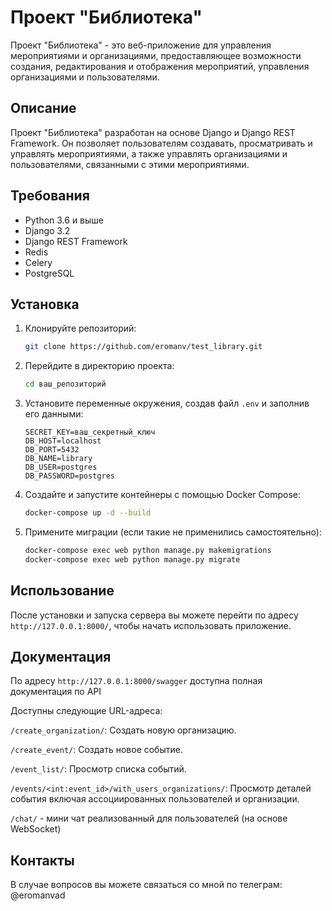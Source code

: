 
# Проект "Библиотека"

Проект "Библиотека" - это веб-приложение для управления мероприятиями и организациями, предоставляющее возможности создания, редактирования и отображения мероприятий, управления организациями и пользователями.

## Описание

Проект "Библиотека" разработан на основе Django и Django REST Framework. Он позволяет пользователям создавать, просматривать и управлять мероприятиями, а также управлять организациями и пользователями, связанными с этими мероприятиями.

## Требования

- Python 3.6 и выше
- Django 3.2
- Django REST Framework
- Redis
- Celery
- PostgreSQL

## Установка

1. Клонируйте репозиторий:

    ```bash
    git clone https://github.com/eromanv/test_library.git
    ```

2. Перейдите в директорию проекта:

    ```bash
    cd ваш_репозиторий
    ```

3. Установите переменные окружения, создав файл `.env` и заполнив его данными:

    ```plaintext
    SECRET_KEY=ваш_секретный_ключ
    DB_HOST=localhost
    DB_PORT=5432
    DB_NAME=library
    DB_USER=postgres
    DB_PASSWORD=postgres
    ```

4. Создайте и запустите контейнеры с помощью Docker Compose:

    ```bash
    docker-compose up -d --build
    ```

5. Примените миграции (если такие не применились самостоятельно):

    ```bash
    docker-compose exec web python manage.py makemigrations
    docker-compose exec web python manage.py migrate
    ```

## Использование

После установки и запуска сервера вы можете перейти по адресу `http://127.0.0.1:8000/`, чтобы начать использовать приложение.

## Документация

По адресу ```http://127.0.0.1:8000/swagger``` доступна полная документация по API

Доступны следующие URL-адреса:

`/create_organization/`: Создать новую организацию.

`/create_event/`: Создать новое событие.

`/event_list/`: Просмотр списка событий.

`/events/<int:event_id>/with_users_organizations/`: Просмотр деталей события включая ассоциированных пользователей и организации.

`/chat/` - мини чат реализованный для пользователей (на основе WebSocket)

## Контакты

В случае вопросов вы можете связаться со мной по телеграм: @eromanvad
